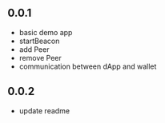 ## 0.0.1

* basic demo app 
* startBeacon
* add Peer
* remove Peer
* communication between dApp and wallet

## 0.0.2
* update readme